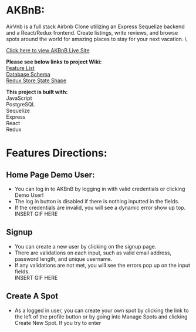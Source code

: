 # AKBnB:
AirVnb is a full stack Airbnb Clone utilizing an Express Sequelize backend and a React/Redux frontend.
Create listings, write reviews, and browse spots around the world for amazing places to stay for your next vacation. \

[Click here to view AKBnB Live Site](http://akbnb-onrender.com)

**Please see below links to project Wiki:**\
[Feature List](https://github.com/aekimx/AKBnB/wiki/Features-List)\
[Database Schema](https://github.com/aekimx/AKBnB/wiki/AKBnB-DB-Schema)\
[Redux Store State Shape](https://github.com/aekimx/AKBnB/wiki/Redux-Store-Shape)

**This project is built with:**\
JavaScript\
PostgreSQL\
Sequelize\
Express\
React\
Redux


# Features Directions: #


## Home Page Demo User: ##
* You can log in to AKBnB by logging in with valid credentials or clicking Demo User!
* The log in button is disabled if there is nothing inputted in the fields.
* If the credentials are invalid, you will see a dynamic error show up top.\
INSERT GIF HERE

## Signup ##
* You can create a new user by clicking on the signup page.
* There are validations on each input, such as valid email address, password length, and unique username.
* If any validations are not met, you will see the errors pop up on the input fields.\
INSERT GIF HERE

## Create A Spot ##
* As a logged in user, you can create your own spot by clicking the link to the left of the profile button or by going into Manage Spots and clicking Create New Spot.
If you try to enter
